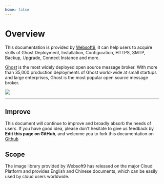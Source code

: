 ```yaml
---
home: false
---
```


# Overview

This documentation is provided by [Websoft9](https://www.websoft9.com/), it can help users to acquire skills of Ghost Deployment, Installation, Configuration, HTTPS, SMTP, Backup, Upgrade, Connect Instance and more.

[Ghost](https://ghost-server.apache.org/) is the most widely deployed open source message broker. With more than 35,000 production deployments of Ghost world-wide at small startups and large enterprises, Ghost is the most popular open source message broker.

![](https://libs.websoft9.com/Websoft9/DocsPicture/en/ghost/ghost-ui-websoft9.png)

---

## Improve

This document will continue to improve and broadly absorb the needs of users. If you have good idea, please don't hesitate to give us feedback by **Edit this page on GitHub**, and welcome you to fork this documentation on [Github](https://github.com/Websoft9/ansible-ghost)

## Scope

The image library provided by Websoft9 has released on the major Cloud Platform and provides English and Chinese documents, which can be easily used by cloud users worldwide.
